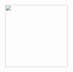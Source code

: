<p><a href="https://heroku.com/deploy?template=https://github.com/junedkh/shellbot"> <img src="https://img.shields.io/badge/Deploy%20To%20Heroku-blueviolet?style=for-the-badge&logo=heroku" width="200""/></a></p>
